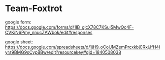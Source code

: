 # Team-Foxtrot

google form: https://docs.google.com/forms/d/1IB_glcX78C7KSul5MwQc4F-CVKiN6Pmy_nnucZAWbok/edit#responses

google sheet: https://docs.google.com/spreadsheets/d/1jH9_oCoUMZemPrcxkbj0RxjJfH4lyrs9BMG9oCypBBw/edit?resourcekey#gid=1840508038

